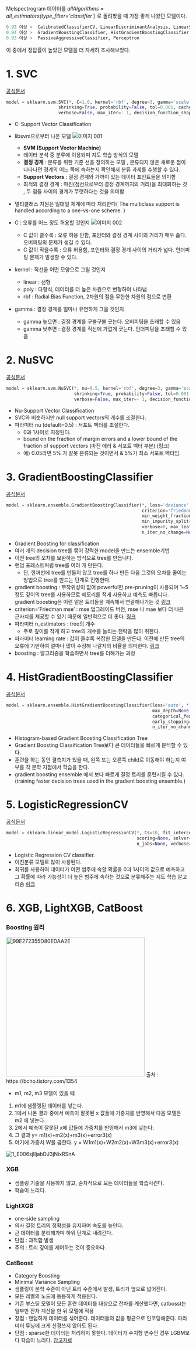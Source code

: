 Melspectrogram 데이터를 _allAlgorithms = all_estimators(type_filter='classifier')_ 로 돌려봤을 때 가장 좋게 나왔던 모델이다. 
```python
0.95 이상 >  CalibratedClassifierCV, LinearDiscriminantAnalysis, LinearSVC, LogisticRegressionCV, SVC    
0.94 이상 >  GradientBoostingClassifier, HistGradientBoostingClassifier, LogisticRegression, NuSVC, RidgeClassifier, RidgeClassifierCV    
0.93 이상 >  PassiveAggressiveClassifier, Perceptron    
```

이 중에서 정답률이 높았던 모델을 더 자세히 조사해보았다.    

# 1. SVC
[공식문서](https://scikit-learn.org/stable/modules/generated/sklearn.svm.SVC.html)
```python
model = sklearn.svm.SVC(*, C=1.0, kernel='rbf', degree=3, gamma='scale', coef0=0.0, 
                    shrinking=True, probability=False, tol=0.001, cache_size=200, class_weight=None, 
                    verbose=False, max_iter=- 1, decision_function_shape='ovr', break_ties=False, random_state=None)
```
* C-Support Vector Classification
* libsvm으로부터 나온 모델
![이미지 001](https://user-images.githubusercontent.com/70581043/114386231-ea823400-9bcb-11eb-852f-c9ea4085df74.png)
  + **SVM (Support Vector Machine)**
  + 데이터 분석 중 분류에 이용되며 지도 학습 방식의 모델
  + **결정 경계** : 분류를 위한 기준 선을 정의하는 모델 , 분류되지 않은 새로운 점이 나타나면 경계의 어느 쪽에 속하는지 확인해서 분류 과제를 수행할 수 있다.
  + **Support Vectors** : 결정 경계와 가까이 있는 데이터 포인트들을 의미함
  + 최적의 결정 경계 : 마진(점선으로부터 결정 경계까지의 거리)을 최대화하는 것 , 두 점들 사이의 경계가 뚜렷하다는 것을 의미함 
* 멀티클래스 지원은 일대일 체계에 따라 처리한다( The multiclass support is handled according to a one-vs-one scheme. )
* C : 오류를 어느 정도 허용할 것인지
  ![이미지 002](https://user-images.githubusercontent.com/70581043/114386290-fcfc6d80-9bcb-11eb-90d8-784ebb136b13.png)

  + C 값이 클수록 : 오류 허용 안함, 포인터와 결정 경계 사이의 거리가 매우 좁다. 오버피팅의 문제가 생길 수 있다.
  + C 값이 작을수록 : 오류 허용함, 포인터와 결정 경계 사이의 거리가 넓다. 언더피팅 문제가 발생할 수 있다.
* kernel : 직선을 어떤 모양으로 그릴 것인지
  + linear : 선형
  + poly : 다항식, 데이터를 더 높은 차원으로 변형하여 나타냄
  + rbf : Radial Bias Function, 2차원의 점을 무한한 차원의 점으로 변환
* gamma : 결정 경계를 얼마나 유연하게 그을 것인지
  + gamma 높으면 : 결정 경계를 구불구불 긋는다. 오버피팅을 초래할 수 있음
  + gamma 낮추면 : 결정 경계를 직선에 가깝게 긋는다. 언더피팅을 초래할 수 있음
 
# 2. NuSVC
[공식문서](https://scikit-learn.org/stable/modules/generated/sklearn.svm.NuSVC.html)
```python
model = sklearn.svm.NuSVC(*, nu=0.5, kernel='rbf', degree=3, gamma='scale', coef0=0.0, 
                          shrinking=True, probability=False, tol=0.001, cache_size=200, class_weight=None,
                          verbose=False, max_iter=- 1, decision_function_shape='ovr', break_ties=False, random_state=None)
```
* Nu-Support Vector Classification
* SVC와 비슷하지만  null support vectors의 개수를 조절한다.
* 파라미터 nu (default=0.5) : 서포트 벡터를 조절한다.
  + 0과 1사이로 지정된다.
  + bound on the fraction of margin errors and a lower bound of the fraction of support vectors (마진 에러 & 서포트 벡터 부분) (링크)
  + 예) 0.05라면 5% 가 잘못 분류되는 것이면서 & 5%가 최소 서포트 벡터임.

# 3. GradientBoostingClassifier
[공식문서](https://scikit-learn.org/stable/modules/generated/sklearn.ensemble.GradientBoostingClassifier.html)
```python
model = sklearn.ensemble.GradientBoostingClassifier(*, loss='deviance', learning_rate=0.1, n_estimators=100, subsample=1.0,
                                                    criterion='friedman_mse', min_samples_split=2, min_samples_leaf=1,
                                                    min_weight_fraction_leaf=0.0, max_depth=3, min_impurity_decrease=0.0,
                                                    min_impurity_split=None, init=None, random_state=None, max_features=None,
                                                    verbose=0, max_leaf_nodes=None, warm_start=False, validation_fraction=0.1,
                                                    n_iter_no_change=None, tol=0.0001, ccp_alpha=0.0)
```
* Gradient Boosting for classification
* 여러 개의 decision tree를 묶어 강력한 model을 만드는 ensemble기법
* 이전 tree의 오차를 보완하는 방식으로 tree를 만듭니다.
* 랜덤 포레스트처럼 tree를 여러 개 만든다. 
   + 단, 한꺼번에 tree를 만들지 않고 tree를 하나 만든 다음 그것의 오차를 줄이는 방법으로 tree를 만드는 단계로 진행한다.
* gradient boosting : 무작위성이 없어 powerful한 pre-pruning이 사용되며 1~5 정도 깊이의 tree를 사용하므로 메모리를 적게 사용하고 예측도 빠릅니다. gradient boosting은 이런 얕은 트리들을 계속해서 연결해나가는 것 [링크](https://woolulu.tistory.com/30)
* criterion=’Friedman mse’ : mse 업그레이드 버전, mse 나 mae 보다 더 나은 근사치를 제공할 수 있기 때문에 일반적으로 더 좋다. [링크](https://wikidocs.net/26289)
* 파라미터 n_estimators  : tree의 개수
  + 주로 깊이를 작게 하고 tree의 개수를 늘리는 전략을 많이 취한다.
* 파라미터 learning rate : 값이 클수록 복잡한 모델을 만든다. 이전에 만든 tree의 오류에 기반하여 얼마나 많이 수정해 나갈지의 비율을 의미한다. [링크](https://jfun.tistory.com/122)
* boosting : 알고리즘을 학습하면서 tree를 더해가는 과정  

# 4. HistGradientBoostingClassifier
[공식문서](https://scikit-learn.org/stable/modules/generated/sklearn.ensemble.HistGradientBoostingClassifier.html)
```python
model = sklearn.ensemble.HistGradientBoostingClassifier(loss='auto', *, learning_rate=0.1, max_iter=100, max_leaf_nodes=31,
                                                        max_depth=None, min_samples_leaf=20, l2_regularization=0.0, max_bins=255,
                                                        categorical_features=None, monotonic_cst=None, warm_start=False,
                                                        early_stopping='auto', scoring='loss', validation_fraction=0.1,
                                                        n_iter_no_change=10, tol=1e-07, verbose=0, random_state=None)
```
* Histogram-based Gradient Boosting Classification Tree
* Gradient Boosting Classification Tree보다 큰 데이터들을 빠르게 분석할 수 있다.
* 훈련을 하는 동안 결측치가 있을 때, 왼쪽 또는 오른쪽 child로 이동해야 하는지 여부를 각 분학 지점에서 학습을 한다.
*  gradient boosting ensemble 에서 보다 빠르게 결정 트리를 훈련시킬 수 있다. (training faster decision trees used in the gradient boosting ensemble.)

# 5. LogisticRegressionCV
[공식문서](https://scikit-learn.org/stable/modules/generated/sklearn.linear_model.LogisticRegressionCV.html)

```python
model = sklearn.linear_model.LogisticRegressionCV(*, Cs=10, fit_intercept=True, cv=None, dual=False, penalty='l2', 
                                                  scoring=None, solver='lbfgs', tol=0.0001, max_iter=100, class_weight=None, 
                                                  n_jobs=None, verbose=0, refit=True, intercept_scaling=1.0, multi_class='auto', random_state=None, l1_ratios=None)
```
* Logistic Regression CV classifier.
* 이진분류 모델로 많이 사용된다.
* 회귀를 사용하여 데이터가 어떤 범주에 속할 확률을 0과 1사이의 값으로 예측하고 그 확률에 따라 가능성이 더 높은 범주에 속하는 것으로 분류해주는 지도 학습 알고리즘 [링크](http://hleecaster.com/ml-logistic-regression-concept/)    
    
# 6. XGB, LightXGB, CatBoost

### Boosting 원리
<img width="380" alt="99E272355D80EDAA2E" src="https://user-images.githubusercontent.com/70581043/115266519-3d7f5c80-a173-11eb-9ce2-e042204855b4.png">
출처 : https://bcho.tistory.com/1354  

* m1, m2, m3 모델이 있을 때   
1. m1에 샘플렝된 데이터를 넣는다.    
2. 1에서 나온 결과 중에서 예측이 잘못된 x 값들에 가중치를 반영해서 다음 모델은 m2 에 넣는다.    
3. 2에서 예측이 잘못된 x에 값들에 가중치를 반영해서 m3에 넣는다.    
4. 그 결과 y= m1(x)+m2(x)+m3(x)+error3(x)     
5. 여기에 가중치 W를 곱한다. y = W1m1(x)+W2m2(x)+W3m3(x)+error3(x)    

![1_E006sjlIjabDJ3jNixRSnA](https://user-images.githubusercontent.com/70581043/115263875-c1841500-a170-11eb-8bda-3f4b4a7389e1.png)

### XGB
* 샘플링 기술을 사용하지 않고, 순차적으로 모든 데이터들을 학습시킨다.
* 학습이 느리다.
### LightXGB
* one-side sampling
* 의사 결정 트리의 정확성을 유지하며 속도를 높인다.
* 큰 데이터를 분리해가며 하위 단계로 내려간다.
* 단점 : 과적합 발생
* 주의 : 트리 깊이를 제어하는 것이 중요하다.
### CatBoost
* Category Boosting
* Minimal Variance Sampling
* 샘플링이 분학 수준이 아닌 트리 수준에서 발생, 트리가 옆으로 넓어진다.
* 모든 레벨의 노드에 동등하게 적용된다.
* 기존 부스팅 모델이 모든 훈련 데이터를 대상으로 잔차를 계산했다면, catbosst는 일부만 잔차 계산을 한 뒤 모델에 적용
* 장점 : 랜덤하게 데이터를 섞어준다. 데이터들의 값을 평균으로 인코딩해준다. 파라미터 튜닝에 크게 신경쓰지 않아도 된다.
* 단점 : sparse한 데이터는 처리하지 못한다. 데이터가 수치형 변수인 경우 LGBM보다 학습이 느리다.
[참고자료](https://medium.com/riskified-technology/xgboost-lightgbm-or-catboost-which-boosting-algorithm-should-i-use-e7fda7bb36bc)

